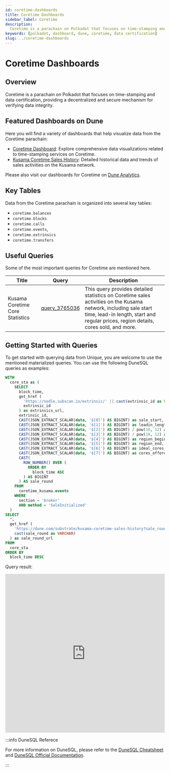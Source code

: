 ```yaml
---
id: coretime-dashboards
title: Coretime Dashboards
sidebar_label: Coretime
description:
  Coretime is a parachain on Polkadot that focuses on time-stamping and data certification.
keywords: [polkadot, dashboard, dune, coretime, data certification]
slug: ../coretime-dashboards
---
```


# Coretime Dashboards

## Overview

Coretime is a parachain on Polkadot that focuses on time-stamping and data certification, providing
a decentralized and secure mechanism for verifying data integrity.

## Featured Dashboards on Dune

Here you will find a variety of dashboards that help visualize data from the Coretime parachain:

- [Coretime Dashboard](https://dune.com/substrate/coretime): Explore comprehensive data
  visualizations related to time-stamping services on Coretime.
- [Kusama Coretime Sales History](https://dune.com/substrate/kusama-coretime-sales-history):
  Detailed historical data and trends of sales activities on the Kusama network.

Please also visit our dashboards for Coretime on
[Dune Analytics](https://dune.com/discover/content/relevant?q=title:Coretime%20author:substrate).

## Key Tables

Data from the Coretime parachain is organized into several key tables:

- `coretime.balances`
- `coretime.blocks`
- `coretime.calls`
- `coretime.events`,
- `coretime.extrinsics`
- `coretime.transfers`

## Useful Queries

Some of the most important queries for Coretime are mentioned here.

| Title                           | Query                                             | Description                                                                                                                                                                                            |
| ------------------------------- | ------------------------------------------------- | ------------------------------------------------------------------------------------------------------------------------------------------------------------------------------------------------------ |
| Kusama Coretime Core Statistics | [query_3765036](https://dune.com/queries/3765036) | This query provides detailed statistics on Coretime sales activities on the Kusama network, including sale start time, lead-in length, start and regular prices, region details, cores sold, and more. |

## Getting Started with Queries

To get started with querying data from Unique, you are welcome to use the mentioned materialized
queries. You can use the following DuneSQL queries as examples:

```sql title="Kusama Coretime Core Statistics" showLineNumbers
WITH
  core_sta as (
    SELECT
      block_time,
      get_href (
        'https://nodle.subscan.io/extrinsic/' || cast(extrinsic_id as VARCHAR),
        extrinsic_id
      ) as extrinsics_url,
      extrinsic_id,
      CAST(JSON_EXTRACT_SCALAR(data, '$[0]') AS BIGINT) as sale_start,
      CAST(JSON_EXTRACT_SCALAR(data, '$[1]') AS BIGINT) as leadin_length,
      CAST(JSON_EXTRACT_SCALAR(data, '$[2]') AS BIGINT) / pow(10, 12) as start_price,
      CAST(JSON_EXTRACT_SCALAR(data, '$[3]') AS BIGINT) / pow(10, 12) as regular_price,
      CAST(JSON_EXTRACT_SCALAR(data, '$[4]') AS BIGINT) as region_begin,
      CAST(JSON_EXTRACT_SCALAR(data, '$[5]') AS BIGINT) as region_end,
      CAST(JSON_EXTRACT_SCALAR(data, '$[6]') AS BIGINT) as ideal_cores_sold,
      CAST(JSON_EXTRACT_SCALAR(data, '$[7]') AS BIGINT) as cores_offered,
      CAST(
        ROW_NUMBER() OVER (
          ORDER BY
            block_time ASC
        ) AS BIGINT
      ) AS sale_round
    FROM
      coretime_kusama.events
    WHERE
      section = 'broker'
      AND method = 'SaleInitialized'
  )
SELECT
  *,
  get_href (
    'https://dune.com/substrate/kusama-coretime-sales-history?sale_round=' || cast(sale_round as VARCHAR),
    cast(sale_round as VARCHAR)
  ) as sale_round_url
FROM
  core_sta
ORDER BY
  block_time DESC
```

Query result:

<iframe src="https://dune.com/embeds/3765036/6332449/" width="100%" height="500px" frameBorder="0"></iframe>

:::info DuneSQL Referece

For more information on DuneSQL, please refer to the [DuneSQL Cheatsheet](../dunesql-cheatsheet.md)
and
[DuneSQL Official Documentation](https://docs.dune.com/query-engine/Functions-and-operators/index).

:::
